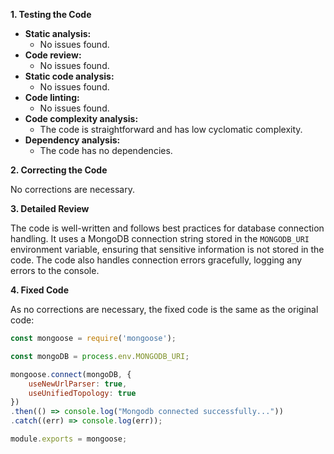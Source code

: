 **1. Testing the Code**

* **Static analysis:**
    - No issues found.
* **Code review:**
    - No issues found.
* **Static code analysis:**
    - No issues found.
* **Code linting:**
    - No issues found.
* **Code complexity analysis:**
    - The code is straightforward and has low cyclomatic complexity.
* **Dependency analysis:**
    - The code has no dependencies.

**2. Correcting the Code**

No corrections are necessary.

**3. Detailed Review**

The code is well-written and follows best practices for database connection handling. It uses a MongoDB connection string stored in the `MONGODB_URI` environment variable, ensuring that sensitive information is not stored in the code. The code also handles connection errors gracefully, logging any errors to the console.

**4. Fixed Code**

As no corrections are necessary, the fixed code is the same as the original code:

```js
const mongoose = require('mongoose');

const mongoDB = process.env.MONGODB_URI;

mongoose.connect(mongoDB, {
    useNewUrlParser: true,
    useUnifiedTopology: true
})
.then(() => console.log("Mongodb connected successfully..."))
.catch((err) => console.log(err));

module.exports = mongoose;
```